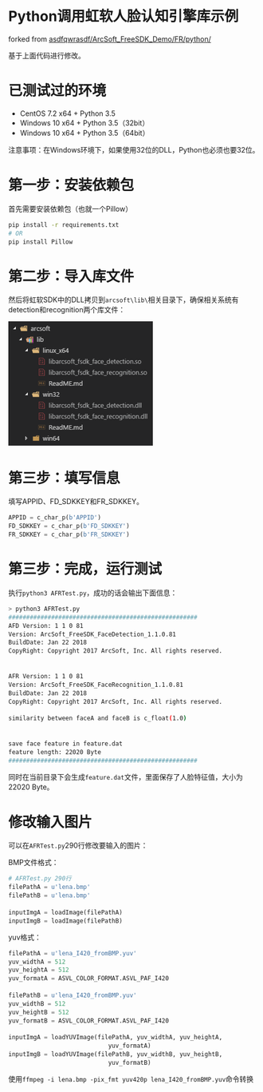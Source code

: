 # Python调用虹软人脸认知引擎库示例

forked from [asdfqwrasdf/ArcSoft_FreeSDK_Demo/FR/python/](https://github.com/asdfqwrasdf/ArcSoft_FreeSDK_Demo/tree/master/FR/python)

基于上面代码进行修改。

# 已测试过的环境

- CentOS 7.2 x64 + Python 3.5 
- Windows 10 x64 + Python 3.5（32bit）
- Windows 10 x64 + Python 3.5（64bit）

注意事项：在Windows环境下，如果使用32位的DLL，Python也必须也要32位。

# 第一步：安装依赖包

首先需要安装依赖包（也就一个Pillow）

```sh
pip install -r requirements.txt
# OR
pip install Pillow
```

# 第二步：导入库文件

然后将虹软SDK中的DLL拷贝到`arcsoft\lib\`相关目录下，确保相关系统有detection和recognition两个库文件：

![lib](screenshot/lib.png)

# 第三步：填写信息

填写APPID、FD_SDKKEY和FR_SDKKEY。

```Python
APPID = c_char_p(b'APPID')
FD_SDKKEY = c_char_p(b'FD_SDKKEY')
FR_SDKKEY = c_char_p(b'FR_SDKKEY')
```

# 第三步：完成，运行测试

执行`python3 AFRTest.py`，成功的话会输出下面信息：

```sh
> python3 AFRTest.py
#####################################################
AFD Version: 1 1 0 81
Version: ArcSoft_FreeSDK_FaceDetection_1.1.0.81
BuildDate: Jan 22 2018
CopyRight: Copyright 2017 ArcSoft, Inc. All rights reserved.


AFR Version: 1 1 0 81
Version: ArcSoft_FreeSDK_FaceRecognition_1.1.0.81
BuildDate: Jan 22 2018
CopyRight: Copyright 2017 ArcSoft, Inc. All rights reserved.

similarity between faceA and faceB is c_float(1.0)


save face feature in feature.dat
feature length: 22020 Byte
#####################################################
```

同时在当前目录下会生成`feature.dat`文件，里面保存了人脸特征值，大小为22020 Byte。


# 修改输入图片

可以在`AFRTest.py`290行修改要输入的图片：

BMP文件格式：

```Python
# AFRTest.py 290行
filePathA = u'lena.bmp'
filePathB = u'lena.bmp'

inputImgA = loadImage(filePathA)
inputImgB = loadImage(filePathB)
```

yuv格式：

```Python
filePathA = u'lena_I420_fromBMP.yuv'
yuv_widthA = 512
yuv_heightA = 512
yuv_formatA = ASVL_COLOR_FORMAT.ASVL_PAF_I420

filePathB = u'lena_I420_fromBMP.yuv'
yuv_widthB = 512
yuv_heightB = 512
yuv_formatB = ASVL_COLOR_FORMAT.ASVL_PAF_I420

inputImgA = loadYUVImage(filePathA, yuv_widthA, yuv_heightA,
                            yuv_formatA)
inputImgB = loadYUVImage(filePathB, yuv_widthB, yuv_heightB,
                            yuv_formatB)
```

使用`ffmpeg -i lena.bmp -pix_fmt yuv420p lena_I420_fromBMP.yuv`命令转换


